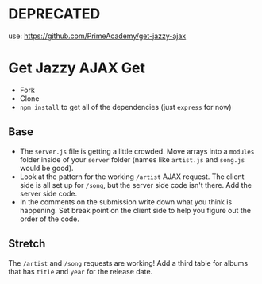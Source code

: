 # DEPRECATED
use: https://github.com/PrimeAcademy/get-jazzy-ajax


# Get Jazzy AJAX Get

- Fork
- Clone
- `npm install` to get all of the dependencies (just `express` for now)

## Base

- The `server.js` file is getting a little crowded. Move arrays into a `modules` folder inside of your `server` folder (names like `artist.js` and `song.js` would be good).
- Look at the pattern for the working `/artist` AJAX request. The client side is all set up for `/song`, but the server side code isn't there. Add the server side code.
- In the comments on the submission write down what you think is happening. Set break point on the client side to help you figure out the order of the code.

## Stretch

The `/artist` and `/song` requests are working! Add a third table for albums that has `title` and `year` for the release date.
